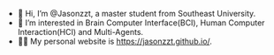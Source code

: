 - 👋 Hi, I’m @Jasonzzt, a master student from Southeast University.
- 👀 I’m interested in Brain Computer Interface(BCI), Human Computer Interaction(HCI) and Multi-Agents.
- 🧑‍💻 My personal website is https://jasonzzt.github.io/.

<!---
Jasonzzt/Jasonzzt is a ✨ special ✨ repository because its `README.md` (this file) appears on your GitHub profile.
You can click the Preview link to take a look at your changes.
--->
